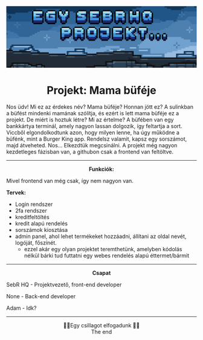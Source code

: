 <img src="https://github.com/SebRHQ/kitalalojatek/blob/main/media/projekt.png" alt="Egy SebRHQ Projekt...">
<h1 align="center">
Projekt: Mama büféje
</h1>
Nos üdv! Mi ez az érdekes név? Mama büféje? Honnan jött ez? A sulinkban a büfést mindenki mamának szólítja, és ezért is lett mama büféje ez a projekt. De miért is hoztuk létre? Mi az értelme? A büfében van egy bankkártya terminál, amely nagyon lassan dolgozik, így feltartja a sort. Viccből elgondolkodtunk azon, hogy milyen lenne, ha úgy működne a büfénk, mint a Burger King app. Rendelsz valamit, kapsz egy sorszámot, majd átveheted. Nos... Elkezdtük megcsinálni. A projekt még nagyon kezdetleges fázisban van, a githubon csak a frontend van feltöltve.
<hr><p align="center"><b>Funkciók:</b></p>

Mivel frontend van még csak, így nem nagyon van.

**Tervek:** 
- Login rendszer
- 2fa rendszer
- kreditfeltöltés
- kredit alapú rendelés
- sorszámok kiosztása
- admin panel, ahol lehet termékeket hozzáadni, állítani az oldal nevét, logóját, főszínét.
  - ezzel akár egy olyan projektet teremthetünk, amelyben kódolás nélkül bárki tud futtatni egy webes rendelés alapú éttermet/bármit  
<hr><p align="center"><b>Csapat</b></p>

SebR HQ - Projektvezető, front-end developer

None - Back-end developer

Adam - Idk?

<hr><p align="center">
🌟💓Egy csillagot elfogadunk 💓🌟<br>
The end
</p>
